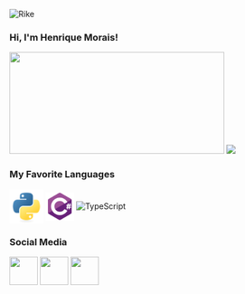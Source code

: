 
![Rike](https://media-exp1.licdn.com/dms/image/C4E16AQHkO7Uhz1U0kg/profile-displaybackgroundimage-shrink_350_1400/0/1652917872418?e=1658361600&v=beta&t=fshJtNYlXXQVnRnnMt8SGrB-Lbd3pqvh3BIwK0hFC0g)

### Hi, I'm Henrique Morais!
<div align="justify">
  <img height="180em" width="380em" src="https://github-readme-stats.vercel.app/api/top-langs/?username=rikemorais&layout=compact&langs_count=14&theme=dracula&include_all_commits=true&count_private=true"/>
  <img height="180em" src="https://github-readme-stats.vercel.app/api?username=rikemorais&show_icons=true&theme=dracula&include_all_commits=true&count_private=true"/>
</div>

<div style="display: inline_block">
  <h3>My Favorite Languages</h3>
  <img align="center" alt="Python" height="60" width="60" src="https://raw.githubusercontent.com/devicons/devicon/master/icons/python/python-original.svg">
  <img align="center" alt="C#" height="50" width="50" src="https://raw.githubusercontent.com/devicons/devicon/master/icons/csharp/csharp-original.svg">
  <img align="center" alt="TypeScript" height="50" width="50" src="https://cdn.iconscout.com/icon/free/png-512/typescript-1174965.png">
</div>
<h3>Social Media</h3>

<div>
  <a href="https://rikemorais.net/" target="_blank"><img src="https://github.com/rikemorais/rikemorais.net/blob/main/images/logo.png?raw=true" target="_blank" height="50" width="50"></a>
  <a href="https://www.linkedin.com/in/rikemorais/" target="_blank"><img src="https://rikemorais.net/images/linkedin.png" target="_blank" height="50" width="50"></a>
  <a href="https://twitter.com/rikemorais/" target="_blank"><img src="https://rikemorais.net/images/twitter.png" target="_blank" height="50" width="50"></a>
</div>
